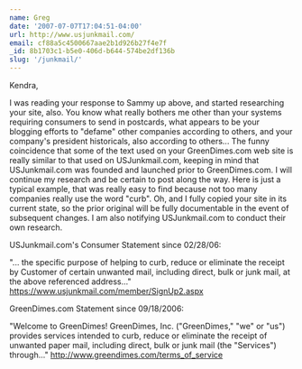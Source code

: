 ```yaml
---
name: Greg
date: '2007-07-07T17:04:51-04:00'
url: http://www.usjunkmail.com/
email: cf88a5c4500667aae2b1d926b27f4e7f
_id: 8b1703c1-b5e0-406d-b644-574be2df136b
slug: '/junkmail/'
---
```


Kendra,

I was reading your response to Sammy up above, and started researching your
site, also. You know what really bothers me other than your systems requiring
consumers to send in postcards, what appears to be your blogging efforts to
"defame" other companies according to others, and your company's president
historicals, also according to others... The funny coincidence that some of
the text used on your GreenDimes.com web site is really similar to that used
on USJunkmail.com, keeping in mind that USJunkmail.com was founded and
launched prior to GreenDimes.com. I will continue my research and be certain
to post along the way. Here is just a typical example, that was really easy to
find because not too many companies really use the word "curb". Oh, and I
fully copied your site in its current state, so the prior original will be
fully documentable in the event of subsequent changes. I am also notifying
USJunkmail.com to conduct their own research.

USJunkmail.com's Consumer Statement since 02/28/06:

"... the specific purpose of helping to curb, reduce or eliminate the receipt
by Customer of certain unwanted mail, including direct, bulk or junk mail, at
the above referenced address..."
https://www.usjunkmail.com/member/SignUp2.aspx

GreenDimes.com Statement since 09/18/2006:

"Welcome to GreenDimes! GreenDimes, Inc. ("GreenDimes," "we" or "us") provides
services intended to curb, reduce or eliminate the receipt of unwanted paper
mail, including direct, bulk or junk mail (the "Services") through..."
http://www.greendimes.com/terms_of_service
